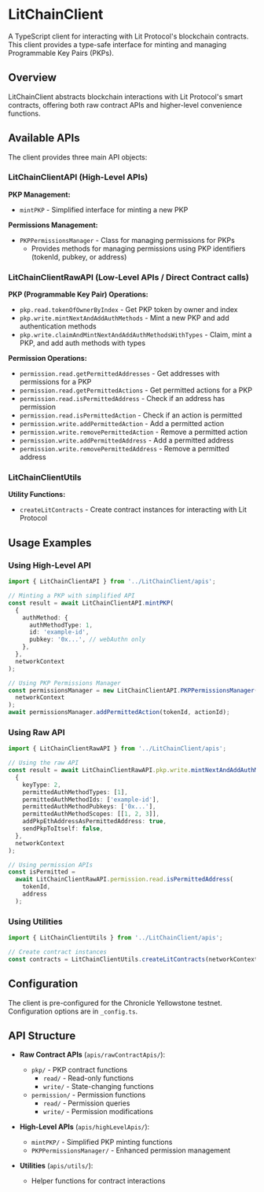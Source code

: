 # LitChainClient

A TypeScript client for interacting with Lit Protocol's blockchain contracts. This client provides a type-safe interface for minting and managing Programmable Key Pairs (PKPs).

## Overview

LitChainClient abstracts blockchain interactions with Lit Protocol's smart contracts, offering both raw contract APIs and higher-level convenience functions.

## Available APIs

The client provides three main API objects:

### LitChainClientAPI (High-Level APIs)

**PKP Management:**

- `mintPKP` - Simplified interface for minting a new PKP

**Permissions Management:**

- `PKPPermissionsManager` - Class for managing permissions for PKPs
  - Provides methods for managing permissions using PKP identifiers (tokenId, pubkey, or address)

### LitChainClientRawAPI (Low-Level APIs / Direct Contract calls)

**PKP (Programmable Key Pair) Operations:**

- `pkp.read.tokenOfOwnerByIndex` - Get PKP token by owner and index
- `pkp.write.mintNextAndAddAuthMethods` - Mint a new PKP and add authentication methods
- `pkp.write.claimAndMintNextAndAddAuthMethodsWithTypes` - Claim, mint a PKP, and add auth methods with types

**Permission Operations:**

- `permission.read.getPermittedAddresses` - Get addresses with permissions for a PKP
- `permission.read.getPermittedActions` - Get permitted actions for a PKP
- `permission.read.isPermittedAddress` - Check if an address has permission
- `permission.read.isPermittedAction` - Check if an action is permitted
- `permission.write.addPermittedAction` - Add a permitted action
- `permission.write.removePermittedAction` - Remove a permitted action
- `permission.write.addPermittedAddress` - Add a permitted address
- `permission.write.removePermittedAddress` - Remove a permitted address

### LitChainClientUtils

**Utility Functions:**

- `createLitContracts` - Create contract instances for interacting with Lit Protocol

## Usage Examples

### Using High-Level API

```typescript
import { LitChainClientAPI } from '../LitChainClient/apis';

// Minting a PKP with simplified API
const result = await LitChainClientAPI.mintPKP(
  {
    authMethod: {
      authMethodType: 1,
      id: 'example-id',
      pubkey: '0x...', // webAuthn only
    },
  },
  networkContext
);

// Using PKP Permissions Manager
const permissionsManager = new LitChainClientAPI.PKPPermissionsManager(
  networkContext
);
await permissionsManager.addPermittedAction(tokenId, actionId);
```

### Using Raw API

```typescript
import { LitChainClientRawAPI } from '../LitChainClient/apis';

// Using the raw API
const result = await LitChainClientRawAPI.pkp.write.mintNextAndAddAuthMethods(
  {
    keyType: 2,
    permittedAuthMethodTypes: [1],
    permittedAuthMethodIds: ['example-id'],
    permittedAuthMethodPubkeys: ['0x...'],
    permittedAuthMethodScopes: [[1, 2, 3]],
    addPkpEthAddressAsPermittedAddress: true,
    sendPkpToItself: false,
  },
  networkContext
);

// Using permission APIs
const isPermitted =
  await LitChainClientRawAPI.permission.read.isPermittedAddress(
    tokenId,
    address
  );
```

### Using Utilities

```typescript
import { LitChainClientUtils } from '../LitChainClient/apis';

// Create contract instances
const contracts = LitChainClientUtils.createLitContracts(networkContext);
```

## Configuration

The client is pre-configured for the Chronicle Yellowstone testnet. Configuration options are in `_config.ts`.

## API Structure

- **Raw Contract APIs** (`apis/rawContractApis/`):

  - `pkp/` - PKP contract functions
    - `read/` - Read-only functions
    - `write/` - State-changing functions
  - `permission/` - Permission functions
    - `read/` - Permission queries
    - `write/` - Permission modifications

- **High-Level APIs** (`apis/highLevelApis/`):

  - `mintPKP/` - Simplified PKP minting functions
  - `PKPPermissionsManager/` - Enhanced permission management

- **Utilities** (`apis/utils/`):
  - Helper functions for contract interactions
